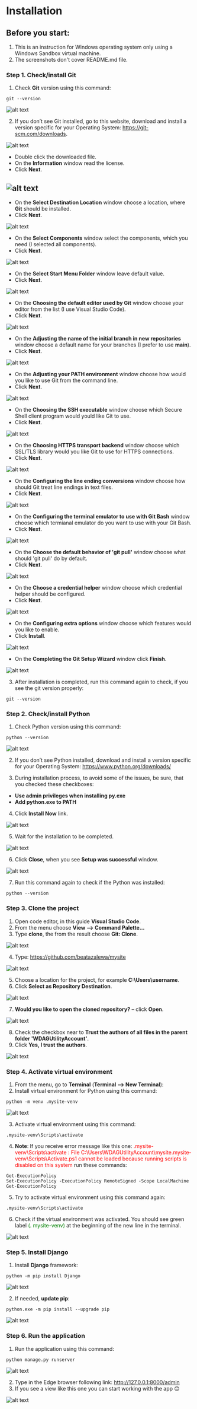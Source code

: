 # Installation

## Before you start:
1. This is an instruction for Windows operating system only using a Windows Sandbox virtual machine.
2. The screenshots don't cover README.md file. 

### Step 1. Check/install Git
1.	Check __Git__ version using this command:
```
git --version
```
![alt text](images/image-1.png)

2.	If you don’t see Git installed, go to this website, download and install a version specific for your Operating System: https://git-scm.com/downloads.

![alt text](images/image-2.png)

- Double click the downloaded file.
- On the __Information__ window read the license.
- Click __Next__.

![alt text](images/image-3.png)
- 
- On the __Select Destination Location__ window choose a location, where __Git__ should be installed.
- Click __Next__.

![alt text](images/image-4.png)

- On the __Select Components__ window select the components, which you need (I selected all components).
- Click __Next__.

![alt text](images/image-5.png)

- On the __Select Start Menu Folder__ window leave default value.
- Click __Next__.

![alt text](imagesimage-6.png)

- On the __Choosing the default editor used by Git__ window choose your editor from the list (I use Visual Studio Code).
- Click __Next__.

![alt text](images/image-7.png)

- On the __Adjusting the name of the initial branch in new repositories__ window choose a default name for your branches (I prefer to use __main__).
- Click __Next__.

![alt text](images/image-8.png)

- On the __Adjusting your PATH environment__ window choose how would you like to use Git from the command line.
- Click __Next__.

![alt text](images/image-9.png)

- On the __Choosing the SSH executable__ window choose which Secure Shell client program would yould like Git to use.
- Click __Next__.

![alt text](images/image-10.png)

- On the __Choosing HTTPS transport backend__ window choose which SSL/TLS library would you like Git to use for HTTPS connections.
- Click __Next__.

![alt text](images/image-11.png)

- On the __Configuring the line ending conversions__ window choose how should Git treat line endings in text files.
- Click __Next__.

![alt text](images/image-12.png)

- On the __Configuring the terminal emulator to use with Git Bash__ window choose which termianal emulator do you want to use with your Git Bash.
- Click __Next__.

![alt text](images/image-13.png)

- On the __Choose the default behavior of 'git pull'__ window choose what should 'git pull' do by default.
- Click __Next__.

![alt text](images/image-14.png)

- On the __Choose a credential helper__ window choose which credential helper should be configured.
- Click __Next__.

![alt text](images/image-15.png)

- On the __Configuring extra options__ window choose which features would you like to enable.
- Click __Install__.

![alt text](images/image-16.png)

- On the __Completing the Git Setup Wizard__ window click __Finish__.

![alt text](images/image-17.png)

3. After installation is completed, run this command again to check, if you see the git version properly:
```
git --version
```

### Step 2. Check/install Python
1. Check Python version using this command:
```
python --version
```
![alt text](images/image-18.png)

2. If you don’t see Python installed, download and install a version specific for your Operating System:
https://www.python.org/downloads/

3. During installation process, to avoid some of the issues, be sure, that you checked these checkboxes:
- __Use admin privileges when installing py.exe__
- __Add python.exe to PATH__
4. Click __Install Now__ link.

![alt text](images/image-19.png)

5. Wait for the installation to be completed.

![alt text](images/image-20.png)

6.	Click __Close__, when you see __Setup was successful__ window.

![alt text](images/image-21.png)

7. Run this command again to check if the Python was installed:
```
python --version
```

### Step 3. Clone the project
1. Open code editor, in this guide __Visual Studio Code__.
2. From the menu choose __View --> Command Palette…__
3. Type __clone__, the from the result choose __Git: Clone__.

![alt text](images/image-22.png)

4. Type: https://github.com/beatazalewa/mysite 

![alt text](images/image-23.png)

5. Choose a location for the project, for example __C:\\Users\\username__.
6. Click __Select as Repository Destination__.

![alt text](images/image-24.png)
 
7. __Would you like to open the cloned repository?__ – click __Open__.
 
![alt text](images/image-25.png)

8. Check the checkbox near to __Trust the authors of all files in the parent folder 'WDAGUtilityAccount'__.
9. Click __Yes, I trust the authors__.

![alt text](images/image-26.png)

### Step 4. Activate virtual environment

1. From the menu, go to __Terminal__ (__Terminal --> New Terminal__):
2. Install virtual environment for Python using this command:
```
python -m venv .mysite-venv
```

![alt text](images/image-27.png)

3. Activate virtual environment using this command:
```
.mysite-venv\Scripts\activate
```
4. __Note__: If you receive error message like this one: <span style="color: red;">.mysite-venv\Scripts\activate : File C:\Users\WDAGUtilityAccount\mysite\.mysite-venv\Scripts\Activate.ps1 cannot be loaded because running scripts is disabled on this system</span> run these commands:
```
Get-ExecutionPolicy
Set-ExecutionPolicy -ExecutionPolicy RemoteSigned -Scope LocalMachine
Get-ExecutionPolicy
```
5.	Try to activate virtual environment using this command again:
```
.mysite-venv\Scripts\activate
```
6.	Check if the virtual environment was activated. You should see green label <span style="color: green;">(. mysite-venv)</span> at the beginning of the new line in the terminal.

![alt text](images/image-28.png)

### Step 5. Install Django
1. Install __Django__ framework:
```
python -m pip install Django
```
![alt text](images/image-29.png)

2. If needed, __update pip__:
```
python.exe -m pip install --upgrade pip
```
![alt text](images/image-30.png)

### Step 6. Run the application
1. Run the application using this command:
```
python manage.py runserver
 ```
![alt text](images/image-31.png)

2. Type in the Edge browser following link: http://127.0.0.1:8000/admin 
3. If you see a view like this one you can start working with the app 😊

![alt text](images/image-32.png)









